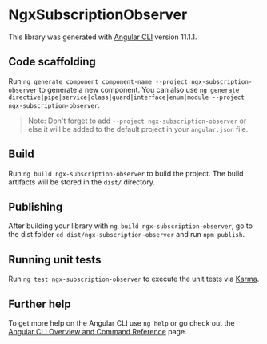 # NgxSubscriptionObserver

This library was generated with [Angular CLI](https://github.com/angular/angular-cli) version 11.1.1.

## Code scaffolding

Run `ng generate component component-name --project ngx-subscription-observer` to generate a new component. You can also use `ng generate directive|pipe|service|class|guard|interface|enum|module --project ngx-subscription-observer`.
> Note: Don't forget to add `--project ngx-subscription-observer` or else it will be added to the default project in your `angular.json` file. 

## Build

Run `ng build ngx-subscription-observer` to build the project. The build artifacts will be stored in the `dist/` directory.

## Publishing

After building your library with `ng build ngx-subscription-observer`, go to the dist folder `cd dist/ngx-subscription-observer` and run `npm publish`.

## Running unit tests

Run `ng test ngx-subscription-observer` to execute the unit tests via [Karma](https://karma-runner.github.io).

## Further help

To get more help on the Angular CLI use `ng help` or go check out the [Angular CLI Overview and Command Reference](https://angular.io/cli) page.
